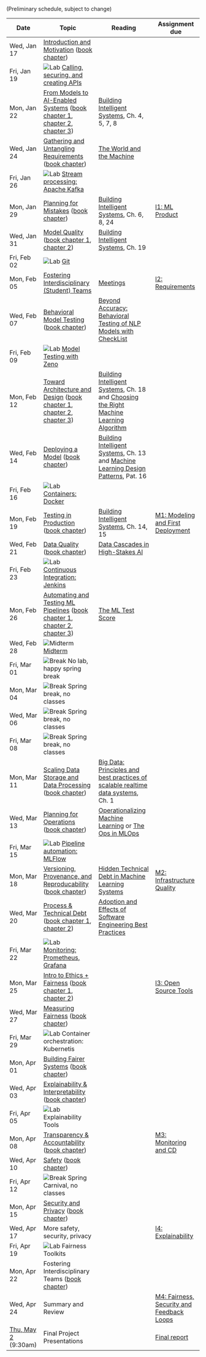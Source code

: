 (Preliminary schedule, subject to change)

| Date  | Topic | Reading | Assignment due |
| -     | -     | -       | -              |
| Wed, Jan 17 | [Introduction and Motivation](https://mlip-cmu.github.io/s2024/slides/01_introduction/intro.html) ([book chapter](https://ckaestne.medium.com/introduction-to-machine-learning-in-production-eef7427426f1)) |  |  |
| Fri, Jan 19 | ![Lab](https://img.shields.io/badge/-lab-yellow.svg) [Calling, securing, and creating APIs](https://github.com/mlip-cmu/s2024/blob/main/labs/lab01.md)  |  |  |
| Mon, Jan 22 | [From Models to AI-Enabled Systems](https://mlip-cmu.github.io/s2024/slides/02_systems/systems.html) ([book chapter 1](https://ckaestne.medium.com/machine-learning-in-production-from-models-to-systems-e1422ec7cd65), [chapter 2](https://ckaestne.medium.com/when-to-use-machine-learning-83fe9be1b8e1), [chapter 3](https://ckaestne.medium.com/setting-and-measuring-goals-for-machine-learning-projects-c887bc6ab9d0)) | [Building Intelligent Systems](https://cmu.primo.exlibrisgroup.com/permalink/01CMU_INST/6lpsnm/alma991019649190004436), Ch. 4, 5, 7, 8 |  |
| Wed, Jan 24 | [Gathering and Untangling Requirements](https://mlip-cmu.github.io/s2024/slides/03_requirements/requirements.html) ([book chapter](https://ckaestne.medium.com/gathering-requirements-for-ml-enabled-systems-4f0a7a23730f)) | [The World and the Machine](https://scholar.google.com/scholar?cluster=1090758480873197042) |  |
| Fri, Jan 26 | ![Lab](https://img.shields.io/badge/-lab-yellow.svg) [Stream processing: Apache Kafka](https://github.com/mlip-cmu/s2024/blob/main/labs/lab02.md)  |  |  |
| Mon, Jan 29 | [Planning for Mistakes](https://mlip-cmu.github.io/s2024/slides/04_mistakes/mistakes.html) ([book chapter](https://ckaestne.medium.com/planning-for-machine-learning-mistakes-2574f4fcf529)) | [Building Intelligent Systems](https://cmu.primo.exlibrisgroup.com/permalink/01CMU_INST/6lpsnm/alma991019649190004436), Ch. 6, 8, 24 | [I1: ML Product](https://github.com/mlip-cmu/s2024/blob/main/assignments/I1_mlproduct.md) |
| Wed, Jan 31 | [Model Quality](https://mlip-cmu.github.io/s2024/slides/05_modelaccuracy/modelquality1.html) ([book chapter 1](https://ckaestne.medium.com/model-quality-defining-correctness-and-fit-a8361b857df), [chapter 2](https://ckaestne.medium.com/model-quality-measuring-prediction-accuracy-38826216ebcb)) | [Building Intelligent Systems](https://cmu.primo.exlibrisgroup.com/permalink/01CMU_INST/6lpsnm/alma991019649190004436), Ch. 19 |  |
| Fri, Feb 02 | ![Lab](https://img.shields.io/badge/-lab-yellow.svg) [Git](https://github.com/mlip-cmu/s2024/blob/main/labs/lab03.md)  |  |  |
| Mon, Feb 05 | [Fostering Interdisciplinary (Student) Teams](https://mlip-cmu.github.io/s2024/slides/06_teamwork/teams.html) | [Meetings](https://third-bit.com/2018/05/11/meetings/) | [I2: Requirements](https://github.com/mlip-cmu/s2024/blob/main/assignments/I2_requirements.md) |
| Wed, Feb 07 | [Behavioral Model Testing](https://mlip-cmu.github.io/s2024/slides/07_modeltesting/modelquality2.html) ([book chapter](https://ckaestne.medium.com/model-quality-slicing-capabilities-invariants-and-other-testing-strategies-27e456027bd)) | [Beyond Accuracy: Behavioral Testing of NLP Models with CheckList](https://aclanthology.org/2020.acl-main.442.pdf) |  |
| Fri, Feb 09 | ![Lab](https://img.shields.io/badge/-lab-yellow.svg) [Model Testing with Zeno](https://github.com/mlip-cmu/s2024/blob/main/labs/lab04.md)  |  |  |
| Mon, Feb 12 | [Toward Architecture and Design](https://mlip-cmu.github.io/s2024/slides/08_architecture/tradeoffs.html) ([book chapter 1](https://ckaestne.medium.com/architectural-components-in-ml-enabled-systems-78cf76b29a92), [chapter 2](https://ckaestne.medium.com/thinking-like-a-software-architect-121ea6919871), [chapter 3](https://ckaestne.medium.com/quality-drivers-in-architectures-for-ml-enabled-systems-836f21c44334)) | [Building Intelligent Systems](https://cmu.primo.exlibrisgroup.com/permalink/01CMU_INST/6lpsnm/alma991019649190004436), Ch. 18 and [Choosing the Right Machine Learning Algorithm](https://hackernoon.com/choosing-the-right-machine-learning-algorithm-68126944ce1f) |  |
| Wed, Feb 14 | [Deploying a Model](https://mlip-cmu.github.io/s2024/slides/09_deploying_a_model/deployment.html) ([book chapter](https://ckaestne.medium.com/deploying-a-model-f0b7ffefd06a)) | [Building Intelligent Systems](https://cmu.primo.exlibrisgroup.com/permalink/01CMU_INST/6lpsnm/alma991019649190004436), Ch. 13 and [Machine Learning Design Patterns](https://cmu.primo.exlibrisgroup.com/permalink/01CMU_INST/1feg4j8/alma991019735160604436), Pat. 16 |  |
| Fri, Feb 16 | ![Lab](https://img.shields.io/badge/-lab-yellow.svg) [Containers: Docker](https://github.com/mlip-cmu/s2024/blob/main/labs/lab05.md)  |  |  |
| Mon, Feb 19 | [Testing in Production](https://mlip-cmu.github.io/s2024/slides/10_qainproduction/qainproduction.html) ([book chapter](https://ckaestne.medium.com/quality-assurance-in-production-for-ml-enabled-systems-4d1b3442316f)) | [Building Intelligent Systems](https://cmu.primo.exlibrisgroup.com/permalink/01CMU_INST/6lpsnm/alma991019649190004436), Ch. 14, 15 | [M1: Modeling and First Deployment](https://github.com/mlip-cmu/s2024/blob/main/assignments/project.md) |
| Wed, Feb 21 | [Data Quality](https://mlip-cmu.github.io/s2024/slides/11_dataquality/dataquality.html) ([book chapter](https://ckaestne.medium.com/data-quality-for-building-production-ml-systems-2e0cc7e6113f)) | [Data Cascades in High-Stakes AI](https://dl.acm.org/doi/abs/10.1145/3411764.3445518) |  |
| Fri, Feb 23 | ![Lab](https://img.shields.io/badge/-lab-yellow.svg) [Continuous Integration: Jenkins](https://github.com/mlip-cmu/s2024/blob/main/labs/lab06.md) |  |  |
| Mon, Feb 26 | [Automating and Testing ML Pipelines](https://mlip-cmu.github.io/s2024/slides/12_pipelinequality/pipelinequality.html) ([book chapter 1](https://ckaestne.medium.com/quality-assurance-basics-6ce1eca9921), [chapter 2](https://ckaestne.medium.com/quality-assurance-for-machine-learning-pipelines-d495b8e5ad6a), [chapter 3](https://ckaestne.medium.com/integration-and-system-testing-bc4db6650d1)) | [The ML Test Score](https://static.googleusercontent.com/media/research.google.com/en//pubs/archive/46555.pdf) |  |
| Wed, Feb 28 | ![Midterm](https://img.shields.io/badge/-midterm-blue.svg) [Midterm](https://github.com/mlip-cmu/s2024/tree/main/exams) |  |  |
| Fri, Mar 01 | ![Break](https://img.shields.io/badge/-break-red.svg) No lab, happy spring break |  |  |
| Mon, Mar 04 | ![Break](https://img.shields.io/badge/-break-red.svg) Spring break, no classes  |  |  |
| Wed, Mar 06 | ![Break](https://img.shields.io/badge/-break-red.svg) Spring break, no classes  |  |  |
| Fri, Mar 08 | ![Break](https://img.shields.io/badge/-break-red.svg) Spring break, no classes  |  |  |
| Mon, Mar 11 | [Scaling Data Storage and Data Processing](https://mlip-cmu.github.io/s2024/slides/13_dataatscale/dataatscale.html) ([book chapter](https://ckaestne.medium.com/scaling-ml-enabled-systems-b5c6b1527bc)) | [Big Data: Principles and best practices of scalable realtime data systems](https://cmu.primo.exlibrisgroup.com/permalink/01CMU_INST/6lpsnm/alma991019577936304436), Ch. 1 |  |
| Wed, Mar 13 | [Planning for Operations](https://mlip-cmu.github.io/s2024/slides/14_operations/operations.html) ([book chapter](https://ckaestne.medium.com/planning-for-operations-of-ml-enabled-systems-a3d18e07ef7c)) | [Operationalizing Machine Learning](https://arxiv.org/abs/2209.09125) or [The Ops in MLOps](https://anchor.fm/mlops/episodes/The-Ops-in-MLOps---Process-and-People--Shalabh-Chaudry--MLOps-Podcast-146-e1va8u0) |  |
| Fri, Mar 15 | ![Lab](https://img.shields.io/badge/-lab-yellow.svg) [Pipeline automation: MLFlow](https://github.com/mlip-cmu/s2024/blob/main/labs/lab07.md) |  |  |
| Mon, Mar 18 | [Versioning, Provenance, and Reproducability](https://mlip-cmu.github.io/s2024/slides/15_provenance/provenance.html) ([book chapter](https://ckaestne.medium.com/versioning-provenance-and-reproducibility-in-production-machine-learning-355c48665005)) | [Hidden Technical Debt in Machine Learning Systems](http://papers.nips.cc/paper/5656-hidden-technical-debt-in-machine-learning-systems.pdf) | [M2: Infrastructure Quality](https://github.com/mlip-cmu/s2024/blob/main/assignments/project.md) |
| Wed, Mar 20 | [Process & Technical Debt](https://mlip-cmu.github.io/s2024/slides/16_process/process.html) ([book chapter 1](https://ckaestne.medium.com/data-science-and-software-engineering-process-models-ea997ea53711), [chapter 2](https://ckaestne.medium.com/technical-debt-in-machine-learning-systems-62035b82b6de)) | [Adoption and Effects of Software Engineering Best Practices](https://arxiv.org/pdf/2007.14130) |  |
| Fri, Mar 22 | ![Lab](https://img.shields.io/badge/-lab-yellow.svg) [Monitoring: Prometheus, Grafana](https://github.com/mlip-cmu/s2024/blob/main/labs/lab08.md) |  |  |
| Mon, Mar 25 | [Intro to Ethics + Fairness](https://mlip-cmu.github.io/s2024/slides/17_intro_ethics_fairness/intro-ethics-fairness.html) ([book chapter 1](https://ckaestne.medium.com/responsible-ai-engineering-c97e44e6c57a), [chapter 2](https://ckaestne.medium.com/fairness-in-machine-learning-and-ml-enabled-products-8ee05ed8ffc4)) |  | [I3: Open Source Tools](https://github.com/mlip-cmu/s2024/blob/main/assignments/I3_mlops_tools.md) |
| Wed, Mar 27 | [Measuring Fairness](https://mlip-cmu.github.io/s2024/slides/18_fairness_measures/model_fairness.html) ([book chapter](https://ckaestne.medium.com/fairness-in-machine-learning-and-ml-enabled-products-8ee05ed8ffc4))  |  |  |
| Fri, Mar 29 | ![Lab](https://img.shields.io/badge/-lab-yellow.svg) Container orchestration: Kubernetis  |  |  |
| Mon, Apr 01 | [Building Fairer Systems](https://mlip-cmu.github.io/s2024/slides/19_system_fairness/system_fairness.html) ([book chapter](https://ckaestne.medium.com/fairness-in-machine-learning-and-ml-enabled-products-8ee05ed8ffc4))  |  |  |
| Wed, Apr 03 | [Explainability & Interpretability](https://mlip-cmu.github.io/s2024/slides/20_explainability/explainability.html) ([book chapter](https://ckaestne.medium.com/interpretability-and-explainability-a80131467856)) |  |  |
| Fri, Apr 05 | ![Lab](https://img.shields.io/badge/-lab-yellow.svg) Explainability Tools |  |  |
| Mon, Apr 08 | [Transparency & Accountability](https://mlip-cmu.github.io/s2024/slides/21_transparency/transparency.html) ([book chapter](https://ckaestne.medium.com/transparency-and-accountability-in-ml-enabled-systems-f8ed0b6fd183)) |  | [M3: Monitoring and CD](https://github.com/mlip-cmu/s2024/blob/main/assignments/project.md) |
| Wed, Apr 10 |  [Safety](https://mlip-cmu.github.io/s2024/slides/22_safety/safety.html) ([book chapter](https://ckaestne.medium.com/safety-in-ml-enabled-systems-b5a5901933ac)) |  |  |
| Fri, Apr 12 | ![Break](https://img.shields.io/badge/-break-red.svg) Spring Carnival, no classes  |  |  |
| Mon, Apr 15 | [Security and Privacy](https://mlip-cmu.github.io/s2024/slides/23_security/security.html) ([book chapter](https://ckaestne.medium.com/security-and-privacy-in-ml-enabled-systems-1855f561b894)) |  |  |
| Wed, Apr 17 | More safety, security, privacy  |  | [I4: Explainability](https://github.com/mlip-cmu/s2024/blob/main/assignments/I4_explainability.md) |
| Fri, Apr 19 | ![Lab](https://img.shields.io/badge/-lab-yellow.svg) Fairness Toolkits |  |  |
| Mon, Apr 22 | Fostering Interdisciplinary Teams ([book chapter](https://ckaestne.medium.com/building-machine-learning-products-with-interdisciplinary-teams-a1fdfbf49e81)) |  |  |
| Wed, Apr 24 | Summary and Review  |  | [M4: Fairness, Security and Feedback Loops](https://github.com/mlip-cmu/s2024/blob/main/assignments/project.md) |
| [Thu, May 2](https://www.cmu.edu/hub/docs/final-exams.pdf) (9:30am) | Final Project Presentations  |  | [Final report](https://github.com/mlip-cmu/s2024/blob/main/assignments/project.md) |
